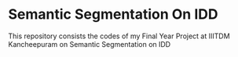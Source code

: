 # Semantic Segmentation On IDD
This repository consists the codes of my Final Year Project at IIITDM Kancheepuram on Semantic Segmentation on IDD
